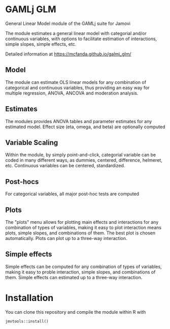 # GAMLj GLM

General Linear Model module of the GAMLj suite for Jamovi

The module estimates a general linear model with categorial and/or continuous variables, with options to facilitate estimation of 
interactions, simple slopes, simple effects, etc.

Detailed information at  https://mcfanda.github.io/galmj_glm/

## Model
The module can estimate OLS linear models for any combination of categorical and continuous variables, thus providing an easy way for multiple regression, ANOVA, ANCOVA and moderation analysis. 
## Estimates
The modules provides ANOVA tables and parameter estimates for any estimated model. Effect size (eta, omega, and beta) are optionally computed

## Variable Scaling
Within the module, by simply point-and-click, categorial variable can be coded in many different ways, as dummies, centered, difference, helmeret, etc.
Continuous variables can be centered, standardized. 

## Post-hocs
For categorical variables, all major post-hoc tests are computed

## Plots
The "plots" menu allows for plotting  main effects and interactions for any combination of types of variables, 
making it easy to plot interaction means plots, simple slopes, and combinations of them. The best plot is chosen automatically.
Plots can plot up to a three-way interaction.
## Simple effects
Simple effects can be computed for any combination of types of variables, 
making it easy to proble interaction, simple slopes, and combinations of them. 
Simple effects can estimated  up to a three-way interaction.

# Installation

You can clone this repository and compile the module within R with 

``` jmvtools::install() ```


